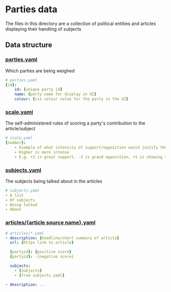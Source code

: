 # Parties data

The files in this directory are a collection of political entities and articles displaying their handling of subjects

## Data structure
### [parties.yaml](parties.yaml)
Which parties are being weighed
```yaml
# parties.yaml
{id}:
    id: {unique party id}
    name: {party name for display in UI}
    colour: {css colour value for the party in the UI}
```

### [scale.yaml](scale.yaml)
The self-administered rules of scoring a party's contribution to the article/subject
```yaml
# scale.yaml
{number}:
    - Example of what intensity of support/opposition would justify the number score above
    - Higher is more intense
    - E.g. +3 is great support, -3 is grand opposition, +1 is showing some signs of caring, -1 is negligence...
```

### [subjects.yaml](subjects.yaml)
The subjects being talked about in the articles
```yaml
# subjects.yaml
- A list
- Of subjects
- Being talked
- About
```

### [articles/{article source name}.yaml](articles/)
```yaml
# articles/*.yaml
- description: {headline/short summary of article}
  url: {https link to article}

  {partyid}: {positive score}
  {partyid}: -{negative score}

  subjects:
    - {subjects}
    - {from subjects.yaml}

- description: ...

```